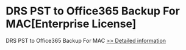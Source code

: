 # DRS PST to Office365 Backup For MAC[Enterprise License]
DRS PST to Office365 Backup For MAC
[>> Detailed information](https://secure.shareit.com/shareit/product.html?productid=301004983&affiliateid=200057808)